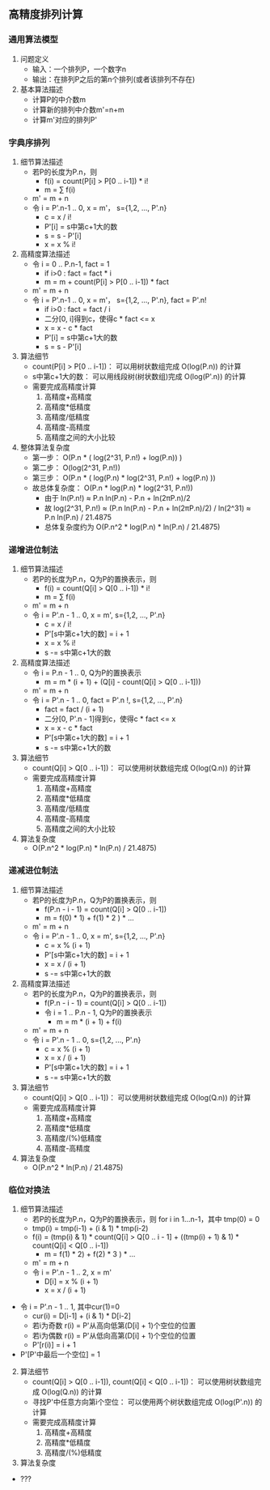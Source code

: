 ## 高精度排列计算 ##

### 通用算法模型 ###

1. 问题定义
	* 输入：一个排列P，一个数字n
	* 输出：在排列P之后的第n个排列(或者该排列不存在)
2. 基本算法描述
	* 计算P的中介数m
	* 计算新的排列中介数m'=n+m
	* 计算m'对应的排列P'

### 字典序排列 ###

1. 细节算法描述
	* 若P的长度为P.n，则
		* f(i) = count(P[i] > P[0 .. i-1]) * i!
		* m = ∑ f(i)
	* m' = m + n
	* 令 i = P'.n-1 .. 0, x = m'， s={1,2, ..., P'.n}
		* c = x / i!
		* P'[i] = s中第c+1大的数
		* s = s - P'[i]
		* x = x % i!
2. 高精度算法描述
	* 令 i = 0 .. P.n-1, fact = 1
		* if i>0 : fact = fact * i
		* m = m + count(P[i] > P[0 .. i-1]) * fact
	* m' = m + n
	* 令 i = P'.n-1 .. 0, x = m'， s={1,2, ..., P'.n}, fact = P'.n!
		* if i>0 : fact = fact / i
		* 二分[0, i]得到c，使得c * fact <= x
		* x = x - c * fact
		* P'[i] = s中第c+1大的数
		* s = s - P'[i]
3. 算法细节
	* count(P[i] > P[0 .. i-1])： 可以用树状数组完成 O(log(P.n)) 的计算
	* s中第c+1大的数： 可以用线段树(树状数组)完成 O(log(P'.n)) 的计算
	* 需要完成高精度计算
		1. 高精度+高精度
		2. 高精度*低精度
		3. 高精度/低精度
		4. 高精度-高精度
		5. 高精度之间的大小比较
4. 整体算法复杂度
	* 第一步： O(P.n * ( log(2^31, P.n!) + log(P.n)) )
	* 第二步： O(log(2^31, P.n!))
	* 第三步： O(P.n * ( log(P.n) * log(2^31, P.n!) + log(P.n) ))
	* 故总体复杂度： O(P.n * log(P.n) * log(2^31, P.n!))
		* 由于 ln(P.n!) ≈ P.n ln(P.n) - P.n + ln(2πP.n)/2
		* 故 log(2^31, P.n!) ≈ (P.n ln(P.n) - P.n + ln(2πP.n)/2) / ln(2^31)
			≈ P.n ln(P.n) / 21.4875
		* 总体复杂度约为 O(P.n^2 * log(P.n) * ln(P.n) / 21.4875)

### 递增进位制法 ###
1. 细节算法描述
	* 若P的长度为P.n，Q为P的置换表示，则
		* f(i) = count(Q[i] > Q[0 .. i-1]) * i!
		* m = ∑ f(i)
	* m' = m + n
	* 令 i = P'.n - 1 .. 0, x = m', s={1,2, ..., P'.n}
		* c = x / i!
		* P'[s中第c+1大的数] = i + 1
		* x = x % i!
		* s -= s中第c+1大的数
2. 高精度算法描述
	* 令 i = P.n - 1 .. 0, Q为P的置换表示
		* m = m * (i + 1) + (Q[i] - count(Q[i] > Q[0 .. i-1]))
	* m' = m + n
	* 令 i = P'.n - 1 .. 0, fact = P'.n !, s={1,2, ..., P'.n}
		* fact = fact / (i + 1)
		* 二分[0, P'.n - 1]得到c，使得c * fact <= x
		* x = x - c * fact
		* P'[s中第c+1大的数] = i + 1
		* s -= s中第c+1大的数
3. 算法细节
	* count(Q[i] > Q[0 .. i-1])： 可以使用树状数组完成 O(log(Q.n)) 的计算
	* 需要完成高精度计算
		1. 高精度+高精度
		2. 高精度*低精度
		3. 高精度/低精度
		4. 高精度-高精度
		5. 高精度之间的大小比较
4. 算法复杂度
	* O(P.n^2 * log(P.n) * ln(P.n) / 21.4875)

### 递减进位制法 ###
1. 细节算法描述
	* 若P的长度为P.n，Q为P的置换表示，则
		* f(P.n - i - 1) = count(Q[i] > Q[0 .. i-1])
		* m = f(0) *  1) + f(1) * 2 ) * ...
	* m' = m + n
	* 令 i = P'.n - 1 .. 0, x = m', s={1,2, ..., P'.n}
		* c = x % (i + 1)
		* P'[s中第c+1大的数] = i + 1
		* x = x / (i + 1)
		* s -= s中第c+1大的数
2. 高精度算法描述
	* 若P的长度为P.n，Q为P的置换表示，则
		* f(P.n - i - 1) = count(Q[i] > Q[0 .. i-1])
		* 令 i = 1 .. P.n - 1, Q为P的置换表示
			* m = m * (i + 1) + f(i)
	* m' = m + n
	* 令 i = P'.n - 1 .. 0, s={1,2, ..., P'.n}
		* c = x % (i + 1)
		* x = x / (i + 1)
		* P'[s中第c+1大的数] = i + 1
		* s -= s中第c+1大的数
3. 算法细节
	* count(Q[i] > Q[0 .. i-1])： 可以使用树状数组完成 O(log(Q.n)) 的计算
	* 需要完成高精度计算
		1. 高精度+高精度
		2. 高精度*低精度
		3. 高精度/(%)低精度
		4. 高精度-高精度
4. 算法复杂度
	* O(P.n^2 * ln(P.n) / 21.4875)

### 临位对换法 ###
1. 细节算法描述
	* 若P的长度为P.n，Q为P的置换表示，则 for i in 1...n-1，其中 tmp(0) = 0
    * tmp(i) = tmp(i-1) + (i & 1) * tmp(i-2)
    * f(i) = (tmp(i) & 1) * count(Q[i] > Q[0 .. i - 1] + ((tmp(i) + 1) & 1) * count(Q[i] < Q[0 .. i-1])
		* m = f(1) *  2) + f(2) * 3 ) * ...
	* m' = m + n
	* 令 i = P'.n - 1 .. 2, x = m'
		* D[i] = x % (i + 1)
		* x = x / (i + 1)
  * 令 i = P'.n - 1 .. 1, 其中cur(1)=0
    * cur(i) = D[i-1] + (i & 1) * D[i-2]
    * 若i为奇数 r(i) = P'从高向低第(D[i] + 1)个空位的位置
    * 若i为偶数 r(i) = P'从低向高第(D[i] + 1)个空位的位置
    * P'[r(i)] = i + 1
  * P'[P'中最后一个空位] = 1
2. 算法细节
	* count(Q[i] > Q[0 .. i-1]), count(Q[i] < Q[0 .. i-1])： 可以使用树状数组完成 O(log(Q.n)) 的计算
	* 寻找P'中任意方向第i个空位： 可以使用两个树状数组完成 O(log(P'.n)) 的计算
	* 需要完成高精度计算
		1. 高精度+高精度
		2. 高精度*低精度
		3. 高精度/(%)低精度
3. 算法复杂度
  * ???

